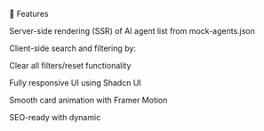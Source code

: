 🚀 Features

Server-side rendering (SSR) of AI agent list from mock-agents.json

Client-side search and filtering by:

Clear all filters/reset functionality

Fully responsive UI using Shadcn UI

Smooth card animation with Framer Motion

SEO-ready with dynamic <title> and <meta> tags

Optional: Google OAuth 2.0 Sign-in with NextAuth.js

🧑‍💻 Local Setup

1. Clone the Repository

git clone https://github.com/nazib999/ai-agent

2. Install Dependencies

npm install

3. Add Environment Variables

Create a .env.local file at the root:

# Required for NextAuth
NEXTAUTH_SECRET=your_random_secret
NEXTAUTH_URL=http://localhost:3000

# Optional: For Google OAuth
GOOGLE_CLIENT_ID=your_google_client_id
GOOGLE_CLIENT_SECRET=your_google_client_secret


4. Run the Development Server

npm run dev

Visit http://localhost:3000

🧠 Key Design Decisions

Used React Server Components (App Router) for initial SSR data loading.

Stored mock-agents.json in public/data/ and fetched it directly in server components for SSR.

Implemented Redux to manage global search and filter state cleanly.

Used forwardRef + useImperativeHandle to allow parent to control reset logic in <SearchBar />.

Used Framer Motion for subtle hover and load animations on cards.

🔐 Google OAuth 2.0 (Optional Challenge)

I implemented Google OAuth using NextAuth.js:

Used the next-auth library with the App Router setup (/api/auth/[...nextauth]/route.ts)

Set up mock Google credentials from Google Cloud Console

Authenticated users can see their name and profile image in the header

SessionProvider wraps the app to allow useSession globally

Challenges Faced:

Required proper .env setup and redirect URI matching

Ensuring the <SessionProvider> was wrapped correctly in layout.tsx



📆 Tech Stack

Next.js 14 (App Router)

TypeScript

Redux Toolkit

Shadcn UI (Radix + Tailwind)

Framer Motion

NextAuth.js



This project is for ArkLab's Frontend Developer Internship Take-Home Challenge. All code is written me for evaluation purposes
